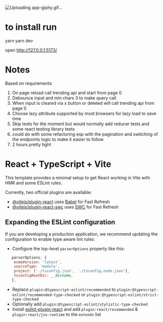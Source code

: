 
![Uploading app-giphy.gif…]()

# to install run
yarn
yarn dev

open http://127.0.0.1:5173/

# Notes

Based on requirements

1. On page reload call trending api and start from page 0
2. Debounce input and min chars 3 to make query call
3. When input is cleared via x button or deleted will call trending api from page 0
4. Choose lazy attribute supported by most browsers for lazy load to save time
5. Skip tests for the moment but would normally add reducer tests and some react testing library tests
6. could do with some refactoring esp with the pagination and switching of the endpoints logic to make it easier to follow
7. 2 hours pretty tight

# React + TypeScript + Vite

This template provides a minimal setup to get React working in Vite with HMR and some ESLint rules.

Currently, two official plugins are available:

- [@vitejs/plugin-react](https://github.com/vitejs/vite-plugin-react/blob/main/packages/plugin-react/README.md) uses [Babel](https://babeljs.io/) for Fast Refresh
- [@vitejs/plugin-react-swc](https://github.com/vitejs/vite-plugin-react-swc) uses [SWC](https://swc.rs/) for Fast Refresh

## Expanding the ESLint configuration

If you are developing a production application, we recommend updating the configuration to enable type aware lint rules:

- Configure the top-level `parserOptions` property like this:

```js
   parserOptions: {
    ecmaVersion: 'latest',
    sourceType: 'module',
    project: ['./tsconfig.json', './tsconfig.node.json'],
    tsconfigRootDir: __dirname,
   },
```

- Replace `plugin:@typescript-eslint/recommended` to `plugin:@typescript-eslint/recommended-type-checked` or `plugin:@typescript-eslint/strict-type-checked`
- Optionally add `plugin:@typescript-eslint/stylistic-type-checked`
- Install [eslint-plugin-react](https://github.com/jsx-eslint/eslint-plugin-react) and add `plugin:react/recommended` & `plugin:react/jsx-runtime` to the `extends` list
